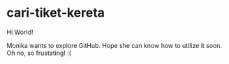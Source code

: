# cari-tiket-kereta

Hi World!

Monika wants to explore GitHub. Hope she can know how to utilize it soon. Oh no, so frustating! :(
